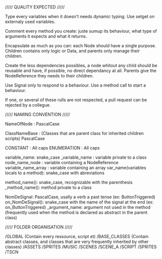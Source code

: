 ///// QUALITY EXPECTED /////

Type every variables when it doesn't needs dynamic typing.
Use setget on externaly used variables.

Comment every method you create: juste sumup its behaviour, what type of arguments it expects and what it returns.

Encapsulate as much as you can: each Node should have a single purpose.
Children contains only logic or Data, and parents only manage their children.

Create the less dependencies possibles, a node whitout any child should be reusable and have, if possible, no direct dependancy at all.
Parents give the NodeReference they needs to their children.

Use Signal only to respond to a behaviour.
Use a method call to start a behaviour.

If one, or several of these rulls are not respected, a pull request can be rejected by a collegue.


///// NAMING CONVENTION /////

NameOfNode : PascalCase

ClassNameBase : (Classes that are parent class for inherited children scripts) PascalCase

CONSTANT : All caps
ENUMERATION : All caps

variable_name: snake_case
_variable_name : variable private to a class
node_name_node : variable containing a NodeReference
variable_name_array : variable containing an array
var_name(variables locals to a method): snake_case with abreviations

method_name(): snake_case, recognizable with the parenthesis
_method_name(): method private to a class

NomDeSignal: PascalCase, usally a verb a past tense (ex: ButtonTriggered)
on_NomDeSignal(): snake_case with the name of the signal at the end (ex: on_ButtonTriggered)
_argument_name: argument not used in the method (frequently used when the method is declared as abstract in the parent class)



///// FOLDER ORGANISATION /////

/GLOBAL (Contain every ressource, script et)
    /BASE_CLASSES (Contain abstract classes, and classes that are very frequently inherited by other classes)
    /ASSETS
        /SPRITES
        /MUSIC
/SCENES
    /SCENE_A
        /SCRIPT
        /SPRITES
        /TSCN
